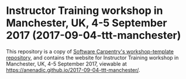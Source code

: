 # Instructor Training workshop in Manchester, UK, 4-5 September 2017 (2017-09-04-ttt-manchester)

This repository is a copy of [Software Carpentry's workshop-template repository](https://github.com/swcarpentry/training-template), and contains the website for Instructor Training workshop in Manchester, UK, 4-5 September 2017, viewable at https://anenadic.github.io/2017-09-04-ttt-manchester/.
